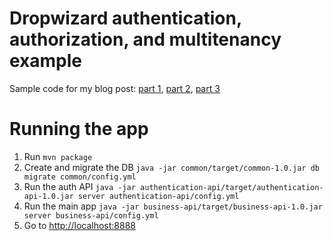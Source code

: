 # Dropwizard authentication, authorization, and multitenancy example
Sample code for my blog post: [part 1](), [part 2](), [part 3]()

# Running the app

 1. Run `mvn package`
 1. Create and migrate the DB `java -jar common/target/common-1.0.jar db migrate common/config.yml`
 1. Run the auth API `java -jar authentication-api/target/authentication-api-1.0.jar server authentication-api/config.yml`
 1. Run the main app `java -jar business-api/target/business-api-1.0.jar server business-api/config.yml`
 1. Go to [http://localhost:8888](http://localhost:8888)
 
